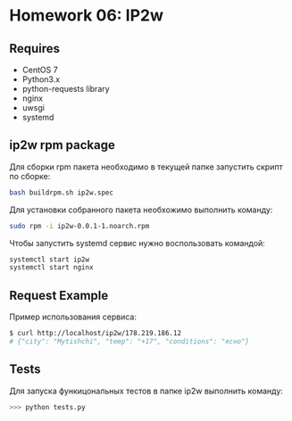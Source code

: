 # Homework 06: IP2w

## Requires

- CentOS 7
- Python3.x
- python-requests library
- nginx
- uwsgi
- systemd


## ip2w rpm package

Для сборки rpm пакета необходимо в текущей папке запустить скрипт по сборке:

```bash
bash buildrpm.sh ip2w.spec
```

Для установки собранного пакета необхожимо выполнить команду:

```bash
sudo rpm -i ip2w-0.0.1-1.noarch.rpm
```

Чтобы запустить systemd сервис нужно воспользовать командой:

```bash
systemctl start ip2w
systemctl start nginx
```

## Request Example

Пример использования сервиса:

```bash
$ curl http://localhost/ip2w/178.219.186.12
# {"city": "Mytishchi", "temp": "+17", "conditions": "ясно"}
```

## Tests

Для запуска функицональных тестов в папке ip2w выполнить команду:

``` bash
>>> python tests.py
```
